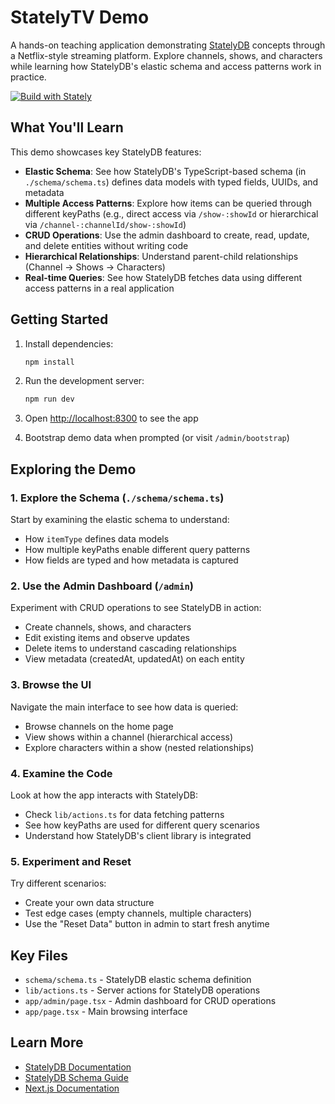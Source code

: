 # StatelyTV Demo

A hands-on teaching application demonstrating [StatelyDB](https://stately.cloud) concepts through a Netflix-style streaming platform. Explore channels, shows, and characters while learning how StatelyDB's elastic schema and access patterns work in practice.

[![Build with Stately](https://gist.githubusercontent.com/ryan-stately/51a07a4b3123f5cb89c8b9a1f3edf214/raw/158cb441aa65d05dd1a75b85dffad2feeb473f6b/build-icon.svg)](https://console.stately.cloud/new?repo=https%3A%2F%2Fgithub.com%2FStatelyCloud%2Fstatelytv-demo)

## What You'll Learn

This demo showcases key StatelyDB features:

- **Elastic Schema**: See how StatelyDB's TypeScript-based schema (in `./schema/schema.ts`) defines data models with typed fields, UUIDs, and metadata
- **Multiple Access Patterns**: Explore how items can be queried through different keyPaths (e.g., direct access via `/show-:showId` or hierarchical via `/channel-:channelId/show-:showId`)
- **CRUD Operations**: Use the admin dashboard to create, read, update, and delete entities without writing code
- **Hierarchical Relationships**: Understand parent-child relationships (Channel → Shows → Characters)
- **Real-time Queries**: See how StatelyDB fetches data using different access patterns in a real application

## Getting Started

1. Install dependencies:
   ```bash
   npm install
   ```

2. Run the development server:
   ```bash
   npm run dev
   ```

3. Open [http://localhost:8300](http://localhost:8300) to see the app

4. Bootstrap demo data when prompted (or visit `/admin/bootstrap`)

## Exploring the Demo

### 1. Explore the Schema (`./schema/schema.ts`)
Start by examining the elastic schema to understand:
- How `itemType` defines data models
- How multiple keyPaths enable different query patterns
- How fields are typed and how metadata is captured

### 2. Use the Admin Dashboard (`/admin`)
Experiment with CRUD operations to see StatelyDB in action:
- Create channels, shows, and characters
- Edit existing items and observe updates
- Delete items to understand cascading relationships
- View metadata (createdAt, updatedAt) on each entity

### 3. Browse the UI
Navigate the main interface to see how data is queried:
- Browse channels on the home page
- View shows within a channel (hierarchical access)
- Explore characters within a show (nested relationships)

### 4. Examine the Code
Look at how the app interacts with StatelyDB:
- Check `lib/actions.ts` for data fetching patterns
- See how keyPaths are used for different query scenarios
- Understand how StatelyDB's client library is integrated

### 5. Experiment and Reset
Try different scenarios:
- Create your own data structure
- Test edge cases (empty channels, multiple characters)
- Use the "Reset Data" button in admin to start fresh anytime

## Key Files

- `schema/schema.ts` - StatelyDB elastic schema definition
- `lib/actions.ts` - Server actions for StatelyDB operations
- `app/admin/page.tsx` - Admin dashboard for CRUD operations
- `app/page.tsx` - Main browsing interface

## Learn More

- [StatelyDB Documentation](https://docs.stately.cloud)
- [StatelyDB Schema Guide](https://docs.stately.cloud/schema)
- [Next.js Documentation](https://nextjs.org/docs)
